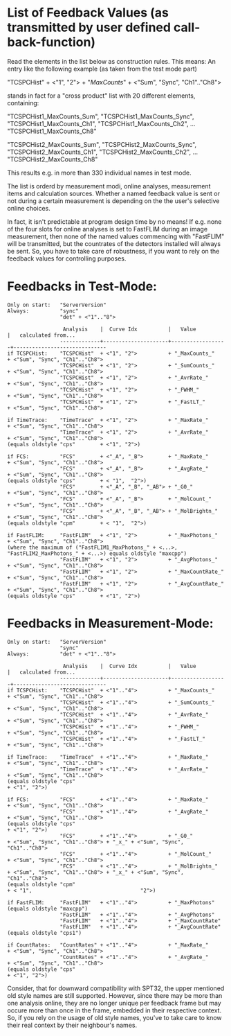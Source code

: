 
List of Feedback Values (as transmitted by user defined call-back-function)
===========================================================================

Read the elements in the list below as construction rules. This means:
An entry like the following example (as taken from the test mode part)

  "TCSPCHist"  + <"1", "2">          + "_MaxCounts_"    + <"Sum", "Sync", "Ch1".."Ch8">

stands in fact for a "cross product" list with 20 different elements,
containing:

  "TCSPCHist1_MaxCounts_Sum",
  "TCSPCHist1_MaxCounts_Sync",
  "TCSPCHist1_MaxCounts_Ch1",
  "TCSPCHist1_MaxCounts_Ch2",
  ...
  "TCSPCHist1_MaxCounts_Ch8"

  "TCSPCHist2_MaxCounts_Sum",
  "TCSPCHist2_MaxCounts_Sync",
  "TCSPCHist2_MaxCounts_Ch1",
  "TCSPCHist2_MaxCounts_Ch2",
  ...
  "TCSPCHist2_MaxCounts_Ch8"

This results e.g. in more than 330 individual names in test mode.

The list is orderd by measurement modi, online analyses, measurement items
and calculation sources. Whether a named feedback value is sent or not during
a certain measurement is depending on the the user's selective online choices.

In fact, it isn't predictable at program design time by no means! If e.g.
none of the four slots for online analyses is set to FastFLIM during an image
measurement, then none of the named values commencing with "FastFLIM" will be
transmitted, but the countrates of the detectors installed will always be sent.
So, you have to take care of robustness, if you want to rely on the feedback
values for controlling purposes.


  Feedbacks in Test-Mode:
  =======================

    Only on start:   "ServerVersion"
    Always:          "sync"
                     "det" + <"1".."8">

                      Analysis    |  Curve Idx          |   Value          |   calculated from...
                     -------------+---------------------+------------------+------------------------------
    if TCSPCHist:    "TCSPCHist"  + <"1", "2">          + "_MaxCounts_"    + <"Sum", "Sync", "Ch1".."Ch8">
                     "TCSPCHist"  + <"1", "2">          + "_SumCounts_"    + <"Sum", "Sync", "Ch1".."Ch8">
                     "TCSPCHist"  + <"1", "2">          + "_AvrRate_"      + <"Sum", "Sync", "Ch1".."Ch8">
                     "TCSPCHist"  + <"1", "2">          + "_FWHM_"         + <"Sum", "Sync", "Ch1".."Ch8">
                     "TCSPCHist"  + <"1", "2">          + "_FastLT_"       + <"Sum", "Sync", "Ch1".."Ch8">

    if TimeTrace:    "TimeTrace"  + <"1", "2">          + "_MaxRate_"      + <"Sum", "Sync", "Ch1".."Ch8">
                     "TimeTrace"  + <"1", "2">          + "_AvrRate_"      + <"Sum", "Sync", "Ch1".."Ch8">
    (equals oldstyle "cps"        + <"1", "2">)

    if FCS:          "FCS"        + <"_A", "_B">        + "_MaxRate_"      + <"Sum", "Sync", "Ch1".."Ch8">
                     "FCS"        + <"_A", "_B">        + "_AvgRate_"      + <"Sum", "Sync", "Ch1".."Ch8">
    (equals oldstyle "cps"        + < "1",  "2">)
                     "FCS"        + <"_A", "_B", "_AB"> + "_G0_"           + <"Sum", "Sync", "Ch1".."Ch8">
                     "FCS"        + <"_A", "_B">        + "_MolCount_"     + <"Sum", "Sync", "Ch1".."Ch8">
                     "FCS"        + <"_A", "_B", "_AB"> + "_MolBrightn_"   + <"Sum", "Sync", "Ch1".."Ch8">
    (equals oldstyle "cpm"        + < "1",  "2">)

    if FastFLIM:     "FastFLIM"   + <"1", "2">          + "_MaxPhotons_"   + <"Sum", "Sync", "Ch1".."Ch8">
    (where the maximum of ("FastFLIM1_MaxPhotons_" + <...>, "FastFLIM2_MaxPhotons_" + <...>) equals oldstyle "maxcpp")
                     "FastFLIM"   + <"1", "2">          + "_AvgPhotons_"   + <"Sum", "Sync", "Ch1".."Ch8">
                     "FastFLIM"   + <"1", "2">          + "_MaxCountRate_" + <"Sum", "Sync", "Ch1".."Ch8">
                     "FastFLIM"   + <"1", "2">          + "_AvgCountRate_" + <"Sum", "Sync", "Ch1".."Ch8">
    (equals oldstyle "cps"        + <"1", "2">)



  Feedbacks in Measurement-Mode:
  ==============================

    Only on start:   "ServerVersion"
                     "sync"
    Always:          "det" + <"1".."8">

                      Analysis    |  Curve Idx          |   Value          |   calculated from...
                     -------------+---------------------+------------------+------------------------------
    if TCSPCHist:    "TCSPCHist"  + <"1".."4">          + "_MaxCounts_"    + <"Sum", "Sync", "Ch1".."Ch8">
                     "TCSPCHist"  + <"1".."4">          + "_SumCounts_"    + <"Sum", "Sync", "Ch1".."Ch8">
                     "TCSPCHist"  + <"1".."4">          + "_AvrRate_"      + <"Sum", "Sync", "Ch1".."Ch8">
                     "TCSPCHist"  + <"1".."4">          + "_FWHM_"         + <"Sum", "Sync", "Ch1".."Ch8">
                     "TCSPCHist"  + <"1".."4">          + "_FastLT_"       + <"Sum", "Sync", "Ch1".."Ch8">

    if TimeTrace:    "TimeTrace"  + <"1".."4">          + "_MaxRate_"      + <"Sum", "Sync", "Ch1".."Ch8">
                     "TimeTrace"  + <"1".."4">          + "_AvrRate_"      + <"Sum", "Sync", "Ch1".."Ch8">
    (equals oldstyle "cps"                                                 + <"1", "2">)

    if FCS:          "FCS"        + <"1".."4">          + "_MaxRate_"      + <"Sum", "Sync", "Ch1".."Ch8">
                     "FCS"        + <"1".."4">          + "_AvgRate_"      + <"Sum", "Sync", "Ch1".."Ch8">
    (equals oldstyle "cps"                                                 + <"1", "2">)
                     "FCS"        + <"1".."4">          + "_G0_"           + <"Sum", "Sync", "Ch1".."Ch8"> + "_x_" + <"Sum", "Sync", "Ch1".."Ch8">
                     "FCS"        + <"1".."4">          + "_MolCount_"     + <"Sum", "Sync", "Ch1".."Ch8">
                     "FCS"        + <"1".."4">          + "_MolBrightn_"   + <"Sum", "Sync", "Ch1".."Ch8"> + "_x_" + <"Sum", "Sync", "Ch1".."Ch8">
    (equals oldstyle "cpm"                                                 + < "1",                                   "2">)

    if FastFLIM:     "FastFLIM"   + <"1".."4">          + "_MaxPhotons"
    (equals oldstyle "maxcpp")
                     "FastFLIM"   + <"1".."4">          + "_AvgPhotons"
                     "FastFLIM"   + <"1".."4">          + "_MaxCountRate"
                     "FastFLIM"   + <"1".."4">          + "_AvgCountRate"
    (equals oldstyle "cps1")

    if CountRates:   "CountRates" + <"1".."4">          + "_MaxRate_"      + <"Sum", "Sync", "Ch1".."Ch8">
                     "CountRates" + <"1".."4">          + "_AvgRate_"      + <"Sum", "Sync", "Ch1".."Ch8">
    (equals oldstyle "cps"                                                 + <"1", "2">)


Consider, that for downward compatibility with SPT32, the upper mentioned old
style names are still supported. However, since there may be more than one
analysis online, they are no longer unique per feedback frame but may occure
more than once in the frame, embedded in their respective context. So, if you
rely on the usage of old style names, you've to take care to know their real
context by their neighbour's names.
